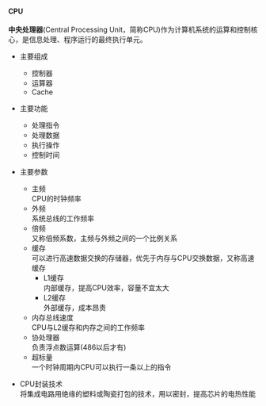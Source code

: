 #### CPU  
  **中央处理器**(Central Processing Unit，简称CPU)作为计算机系统的运算和控制核心，是信息处理、程序运行的最终执行单元。  
  - 主要组成
    - 控制器
    - 运算器
    - Cache
  - 主要功能
    - 处理指令
    - 处理数据
    - 执行操作
    - 控制时间

  - 主要参数
    - 主频  
        CPU的时钟频率  
    - 外频  
        系统总线的工作频率
    - 倍频  
        又称倍频系数，主频与外频之间的一个比例关系
    - 缓存  
        可以进行高速数据交换的存储器，优先于内存与CPU交换数据，又称高速缓存
        - L1缓存  
            内部缓存，提高CPU效率，容量不宜太大
        - L2缓存  
            外部缓存，成本昂贵
    - 内存总线速度  
        CPU与L2缓存和内存之间的工作频率   
    - 协处理器  
        负责浮点数运算(486以后才有)
    - 超标量  
        一个时钟周期内CPU可以执行一条以上的指令

  - CPU封装技术  
        将集成电路用绝缘的塑料或陶瓷打包的技术，用以密封，提高芯片的电热性能

